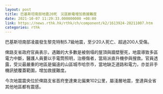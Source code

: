 ```yaml
---
layout: post
title: 巴基斯坦南部地震20死　災區斷電增加救援難度
date: 2021-10-07 11:29:33.000000000 +08:00
link: https://news.rthk.hk/rthk/ch/component/k2/1613924-20211007.htm
categories: rthk
---
```


巴基斯坦南部凌晨發生黎克特制5.7級地震，至少20人死亡、超過200人受傷。

俾路支省政府官員表示，遇難的大多數是被倒塌的屋頂與牆壁壓死，地震導致多區電力中斷，醫護人員要以手電筒照明，治療傷者，當局派直升機參與搜救。官員透露，受災最嚴重的地區是偏遠的山區城市哈奈市，當地缺乏道路和電力，亦並非手機訊號覆蓋範圍，增加救援難度。

今次地震震央位於俾路支省首府奎達東北偏東102公里，屬淺層地震，奎達與全省其他地區都有震感。
